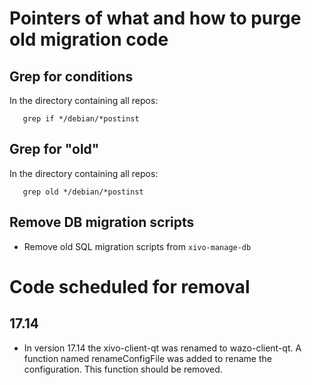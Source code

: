 # Pointers of what and how to purge old migration code

## Grep for conditions

In the directory containing all repos:
```
   grep if */debian/*postinst
```

## Grep for "old"

In the directory containing all repos:
```
   grep old */debian/*postinst
```

## Remove DB migration scripts

* Remove old SQL migration scripts from `xivo-manage-db`

# Code scheduled for removal

## 17.14

* In version 17.14 the xivo-client-qt was renamed to wazo-client-qt. A function named renameConfigFile was added to rename the configuration. This function should be removed.
